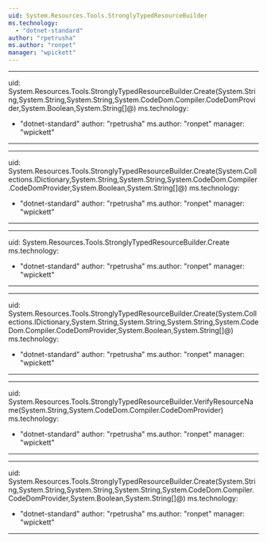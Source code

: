 ```yaml
---
uid: System.Resources.Tools.StronglyTypedResourceBuilder
ms.technology: 
  - "dotnet-standard"
author: "rpetrusha"
ms.author: "ronpet"
manager: "wpickett"
---
```


---
uid: System.Resources.Tools.StronglyTypedResourceBuilder.Create(System.String,System.String,System.String,System.CodeDom.Compiler.CodeDomProvider,System.Boolean,System.String[]@)
ms.technology: 
  - "dotnet-standard"
author: "rpetrusha"
ms.author: "ronpet"
manager: "wpickett"
---

---
uid: System.Resources.Tools.StronglyTypedResourceBuilder.Create(System.Collections.IDictionary,System.String,System.String,System.CodeDom.Compiler.CodeDomProvider,System.Boolean,System.String[]@)
ms.technology: 
  - "dotnet-standard"
author: "rpetrusha"
ms.author: "ronpet"
manager: "wpickett"
---

---
uid: System.Resources.Tools.StronglyTypedResourceBuilder.Create
ms.technology: 
  - "dotnet-standard"
author: "rpetrusha"
ms.author: "ronpet"
manager: "wpickett"
---

---
uid: System.Resources.Tools.StronglyTypedResourceBuilder.Create(System.Collections.IDictionary,System.String,System.String,System.String,System.CodeDom.Compiler.CodeDomProvider,System.Boolean,System.String[]@)
ms.technology: 
  - "dotnet-standard"
author: "rpetrusha"
ms.author: "ronpet"
manager: "wpickett"
---

---
uid: System.Resources.Tools.StronglyTypedResourceBuilder.VerifyResourceName(System.String,System.CodeDom.Compiler.CodeDomProvider)
ms.technology: 
  - "dotnet-standard"
author: "rpetrusha"
ms.author: "ronpet"
manager: "wpickett"
---

---
uid: System.Resources.Tools.StronglyTypedResourceBuilder.Create(System.String,System.String,System.String,System.String,System.CodeDom.Compiler.CodeDomProvider,System.Boolean,System.String[]@)
ms.technology: 
  - "dotnet-standard"
author: "rpetrusha"
ms.author: "ronpet"
manager: "wpickett"
---
